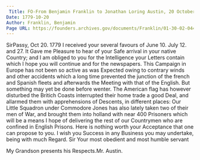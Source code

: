 ```yaml
---
 Title: FO-From Benjamin Franklin to Jonathan Loring Austin, 20 October 1779
Date: 1779-10-20
Author: Franklin, Benjamin
Page URL: https://founders.archives.gov/documents/Franklin/01-30-02-0449
---
```


SirPassy, Oct 20. 1779
I received your several favours of June 10. July 12. and 27. It Gave me Pleasure to hear of your Safe arrival in your native Country; and I am obliged to you for the Intelligence your Letters contain which I hope you will continue and for the newspapers. This Campaign in Europe has not been so active as was Expected owing to contrary winds and other accidents which a long time prevented the junction of the french and Spanish fleets and afterwards the Meeting with that of the English. But something may yet be done before wenter. The American flag has however disturbed the Britich Coasts interrupted their home trade a good Deal, and allarmed them with apprehensions of Descents, in different places: Our Little Squadron under Commodore Jones has also lately taken two of their men of War, and brought them into holland with near 400 Prisoners which will be a means I hope of delivering the rest of our Countrymen who are confined in English Prisons. Here is nothing worth your Acceptance that one can propose to you. I wish you Success in any Business you may undertake, being with much Regard. Sir Your most obedient and most humble servant

My Grandson presents his Respects.Mr. Austin.


